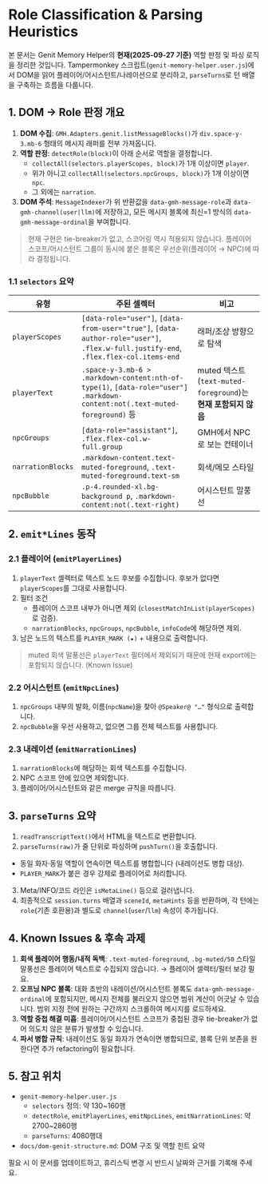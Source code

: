 # Role Classification & Parsing Heuristics

본 문서는 Genit Memory Helper의 **현재(2025-09-27 기준)** 역할 판정 및 파싱 로직을 정리한 것입니다. Tampermonkey 스크립트(`genit-memory-helper.user.js`)에서 DOM을 읽어 플레이어/어시스턴트/나레이션으로 분리하고, `parseTurns`로 턴 배열을 구축하는 흐름을 다룹니다.

## 1. DOM → Role 판정 개요

1. **DOM 수집**: `GMH.Adapters.genit.listMessageBlocks()`가 `div.space-y-3.mb-6` 형태의 메시지 래퍼를 전부 가져옵니다.
2. **역할 판정**: `detectRole(block)`이 아래 순서로 역할을 결정합니다.
   - `collectAll(selectors.playerScopes, block)`가 1개 이상이면 `player`.
   - 위가 아니고 `collectAll(selectors.npcGroups, block)`가 1개 이상이면 `npc`.
   - 그 외에는 `narration`.
3. **DOM 주석**: `MessageIndexer`가 위 반환값을 `data-gmh-message-role`과 `data-gmh-channel(user|llm)`에 저장하고, 모든 메시지 블록에 최신=1 방식의 `data-gmh-message-ordinal`을 부여합니다.

> 현재 구현은 tie-breaker가 없고, 스코어링 역시 적용되지 않습니다. 플레이어 스코프/어시스턴트 그룹이 동시에 붙은 블록은 우선순위(플레이어 → NPC)에 따라 결정됩니다.

### 1.1 `selectors` 요약

| 유형 | 주된 셀렉터 | 비고 |
| --- | --- | --- |
| `playerScopes` | `[data-role="user"]`, `[data-from-user="true"]`, `[data-author-role="user"]`, `.flex.w-full.justify-end`, `.flex.flex-col.items-end` | 래퍼/조상 방향으로 탐색 |
| `playerText` | `.space-y-3.mb-6 > .markdown-content:nth-of-type(1)`, `[data-role="user"] .markdown-content:not(.text-muted-foreground)` 등 | muted 텍스트(`text-muted-foreground`)는 **현재 포함되지 않음** |
| `npcGroups` | `[data-role="assistant"]`, `.flex.flex-col.w-full.group` | GMH에서 NPC로 보는 컨테이너 |
| `narrationBlocks` | `.markdown-content.text-muted-foreground`, `.text-muted-foreground.text-sm` | 회색/메모 스타일 |
| `npcBubble` | `.p-4.rounded-xl.bg-background p`, `.markdown-content:not(.text-right)` | 어시스턴트 말풍선 |

## 2. `emit*Lines` 동작

### 2.1 플레이어 (`emitPlayerLines`)

1. `playerText` 셀렉터로 텍스트 노드 후보를 수집합니다. 후보가 없다면 `playerScopes`를 그대로 사용합니다.
2. 필터 조건
   - 플레이어 스코프 내부가 아니면 제외 (`closestMatchInList(playerScopes)`로 검증).
   - `narrationBlocks`, `npcGroups`, `npcBubble`, `infoCode`에 해당하면 제외.
3. 남은 노드의 텍스트를 `PLAYER_MARK (★)` + 내용으로 출력합니다.

> muted 회색 말풍선은 `playerText` 필터에서 제외되기 때문에 현재 export에는 포함되지 않습니다. (Known Issue)

### 2.2 어시스턴트 (`emitNpcLines`)

1. `npcGroups` 내부의 발화, 이름(`npcName`)을 찾아 `@Speaker@ "…"` 형식으로 출력합니다.
2. `npcBubble`을 우선 사용하고, 없으면 그룹 전체 텍스트를 사용합니다.

### 2.3 내레이션 (`emitNarrationLines`)

1. `narrationBlocks`에 해당하는 회색 텍스트를 수집합니다.
2. NPC 스코프 안에 있으면 제외합니다.
3. 플레이어/어시스턴트와 같은 merge 규칙을 따릅니다.

## 3. `parseTurns` 요약

1. `readTranscriptText()`에서 HTML을 텍스트로 변환합니다.
 2. `parseTurns(raw)`가 줄 단위로 파싱하며 `pushTurn()`을 호출합니다.
   - 동일 화자·동일 역할이 연속이면 텍스트를 병합합니다 (내레이션도 병합 대상).
   - `PLAYER_MARK`가 붙은 경우 강제로 플레이어로 처리합니다.
 3. Meta/INFO/코드 라인은 `isMetaLine()` 등으로 걸러냅니다.
  4. 최종적으로 `session.turns` 배열과 `sceneId`, `metaHints` 등을 반환하며, 각 턴에는 `role`(기존 호환용)과 별도로 `channel`(`user`/`llm`) 속성이 추가됩니다.

## 4. Known Issues & 후속 과제

1. **회색 플레이어 행동/내적 독백**: `.text-muted-foreground`, `.bg-muted/50` 스타일 말풍선은 플레이어 텍스트로 수집되지 않습니다. → 플레이어 셀렉터/필터 보강 필요.
2. **오프닝 NPC 블록**: 대화 초반의 내레이션/어시스턴트 블록도 `data-gmh-message-ordinal`에 포함되지만, 메시지 전체를 불러오지 않으면 범위 계산이 어긋날 수 있습니다. 범위 지정 전에 원하는 구간까지 스크롤하여 메시지를 로드하세요.
3. **역할 중첩 해결 미흡**: 플레이어/어시스턴트 스코프가 중첩된 경우 tie-breaker가 없어 의도치 않은 분류가 발생할 수 있습니다.
4. **파서 병합 규칙**: 내레이션도 동일 화자가 연속이면 병합되므로, 블록 단위 보존을 원한다면 추가 refactoring이 필요합니다.

## 5. 참고 위치

- `genit-memory-helper.user.js`
  - `selectors` 정의: 약 130~160행
  - `detectRole`, `emitPlayerLines`, `emitNpcLines`, `emitNarrationLines`: 약 2700~2860행
  - `parseTurns`: 4080행대
- `docs/dom-genit-structure.md`: DOM 구조 및 역할 힌트 요약

필요 시 이 문서를 업데이트하고, 휴리스틱 변경 시 반드시 날짜와 근거를 기록해 주세요.
